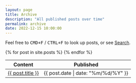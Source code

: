 ```yaml
---
layout: page
title: Archive
description: "All published posts over time"
permalink: archive
date: 2022-12-15 10:00:00
---
```


Feel free to <kbd>CMD+F</kbd> / <kbd>CTRL+F</kbd> to look up posts, or see [Search](/search/).

<table>
  <thead>
    <tr>
      <th>Content</th>
      <th>Published</th>
    </tr>
  </thead>
  <tbody>
    {% for post in site.posts %}
    <tr>
      <td>
        <a href="{{ post.url | prepend: site.url }}">{{ post.title }}</a>
      </td>
      <td>
        <time datetime="{{ post.date | date_to_xmlschema }}">{{ post.date | date: "%m/%d/%Y" }}</time>
      </td>
    </tr>
    {% endfor %}
  </tbody>
</table>
